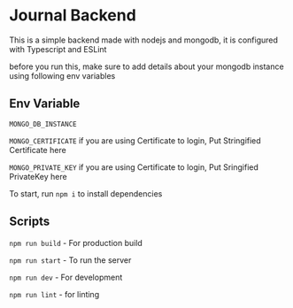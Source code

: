 # Journal Backend

This is a simple backend made with nodejs and mongodb, it is configured with Typescript and ESLint

before you run this, make sure to add details about your mongodb instance using following env variables

## Env Variable

`MONGO_DB_INSTANCE`

`MONGO_CERTIFICATE` if you are using Certificate to login, Put Stringified Certificate here

`MONGO_PRIVATE_KEY` if you are using Certificate to login, Put Sringified PrivateKey here

To start, run `npm i` to install dependencies

## Scripts

`npm run build` - For production build

`npm run start` - To run the server

`npm run dev`   - For development

`npm run lint`  - for linting

